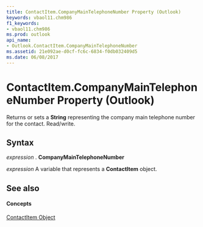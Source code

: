 ```yaml
---
title: ContactItem.CompanyMainTelephoneNumber Property (Outlook)
keywords: vbaol11.chm986
f1_keywords:
- vbaol11.chm986
ms.prod: outlook
api_name:
- Outlook.ContactItem.CompanyMainTelephoneNumber
ms.assetid: 21e092ae-d0cf-fc6c-6834-f0db032409d5
ms.date: 06/08/2017
---
```



# ContactItem.CompanyMainTelephoneNumber Property (Outlook)

Returns or sets a  **String** representing the company main telephone number for the contact. Read/write.


## Syntax

 _expression_ . **CompanyMainTelephoneNumber**

 _expression_ A variable that represents a **ContactItem** object.


## See also


#### Concepts


[ContactItem Object](Outlook.ContactItem.md)

